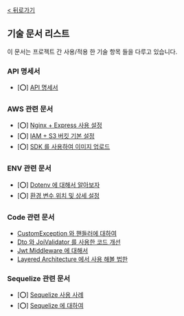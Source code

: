 [< 뒤로가기](../README.md)

## 기술 문서 리스트

이 문서는 프로젝트 간 사용/적용 한 기술 항목 들을 다루고 있습니다.

### API 명세서

-   [⭕] [API 명세서](./api/API%20%EB%AA%85%EC%84%B8%EC%84%9C.md)

### AWS 관련 문서

-   [⭕] [Nginx + Express 사용 설정](./aws/Nginx%20%2B%20Express%20%EC%82%AC%EC%9A%A9%20%EC%84%A4%EC%A0%95.md)
-   [⭕] [IAM + S3 버킷 기본 설정](./aws/IAM%20%2B%20S3%20%EB%B2%84%ED%82%B7%20%EA%B8%B0%EB%B3%B8%20%EC%84%A4%EC%A0%95.md)
-   [⭕] [SDK 를 사용하여 이미지 업로드](./aws/SDK%20%EB%A5%BC%20%EC%82%AC%EC%9A%A9%ED%95%98%EC%97%AC%20%EC%9D%B4%EB%AF%B8%EC%A7%80%20%EC%97%85%EB%A1%9C%EB%93%9C.md)

### ENV 관련 문서

-   [⭕] [Dotenv 에 대해서 알아보자](./environment/dotenv%20%EC%97%90%20%EB%8C%80%ED%95%98%EC%97%AC%20%EC%95%8C%EC%95%84%EB%B3%B4%EC%9E%90.md)
-   [⭕] [환경 변수 위치 및 상세 설정](./environment/%ED%99%98%EA%B2%BD%20%EB%B3%80%EC%88%98%20%EC%9C%84%EC%B9%98%20%EB%B0%8F%20%EC%83%81%EC%84%B8%20%EC%84%A4%EC%A0%95.md)

### Code 관련 문서

-   [CustomException 와 핸들러에 대하여](./pattern/CustomException%20%EC%99%80%20%ED%95%B8%EB%93%A4%EB%9F%AC%EC%97%90%20%EB%8C%80%ED%95%98%EC%97%AC.md)
-   [Dto 와 JoiValidator 를 사용한 코드 개선](./pattern/Dto%20%EC%99%80%20JoiValidator%20%EB%A5%BC%20%EC%82%AC%EC%9A%A9%ED%95%9C%20%EC%BD%94%EB%93%9C%20%EA%B0%9C%EC%84%A0.md)
-   [Jwt Middleware 에 대해서](./pattern/Jwt%20Middleware%20%EC%97%90%20%EB%8C%80%ED%95%B4%EC%84%9C.md)
-   [Layered Architecture 에서 사용 해볼 법한](./pattern/Layered%20Architecture%20%EC%97%90%EC%84%9C%20%EC%82%AC%EC%9A%A9%20%ED%95%B4%EB%B3%BC%20%EB%B2%95%ED%95%9C.md)

### Sequelize 관련 문서

-   [⭕] [Sequelize 사용 사례](./sequelize/Sequelize%20%EC%82%AC%EC%9A%A9%20%EC%82%AC%EB%A1%80.md)
-   [⭕] [Sequelize 에 대하여](./sequelize/Sequelize%20%EC%97%90%20%EB%8C%80%ED%95%98%EC%97%AC.md)
